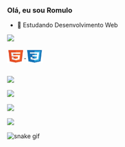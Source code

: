 ### Olá, eu sou Romulo

- 👋 Estudando Desenvolvimento Web

<div>

 <a href="https://github.com/r0mul0magalhaes">
  <img height="180em" src="https://github-readme-stats.vercel.app/api?username=r0mul0magalhaes&show_icons=true&theme=light&include_all_commits=true&count_private=true"/>
  
</div>

<br>

<div>

 <img align="center" alt="Romulo-HTML" height="30" width="40" src="https://raw.githubusercontent.com/devicons/devicon/master/icons/html5/html5-original.svg">
  <img align="center" alt="Romulo-CSS" height="30" width="40" src="https://raw.githubusercontent.com/devicons/devicon/master/icons/css3/css3-original.svg">
  
</div>

<br>

<div>

   <a href="https://instagram.com/r0mul0magalhaes" target="_blank"><img src="https://img.shields.io/badge/-Instagram-%23E4405F?style=for-the-badge&logo=instagram&logoColor=white" target= "blank">
  </a>

  <a href="https://discord.gg/KF27eenF" target=blank><img src="https://img.shields.io/badge/Discord-7289DA?style=for-the-badge&logo=discord&logoColor=white" target= "blank"></a>

 <a href="https://www.linkedin.com/in/r%C3%B4mulo-magalh%C3%A3es-b01280245/" target="_blank"><img src="https://img.shields.io/badge/-LinkedIn-%230077B5?style=for-the-badge&logo=linkedin&logoColor=white" target= "blank" ></a> 
 
  
<a href = "mailto:romulomagalhaes1@outlook.com"><img src="https://img.shields.io/badge/-Gmail-%23333?style=for-the-badge&logo=gmail&logoColor=white" target= "blank" ></a>

</div>

![snake gif](https://github.com/R0mul0Magalhaes/R0mul0Magalhaes/blob/output/github-contribution-grid-snake.svg)
